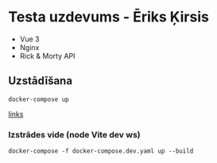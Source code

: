 # Testa uzdevums - Ēriks Ķirsis

 - Vue 3
 - Nginx
 - Rick & Morty API

## Uzstādīšana 
`docker-compose up`

[links](http://localhost)

### Izstrādes vide (node Vite dev ws)
`docker-compose -f docker-compose.dev.yaml up --build`
